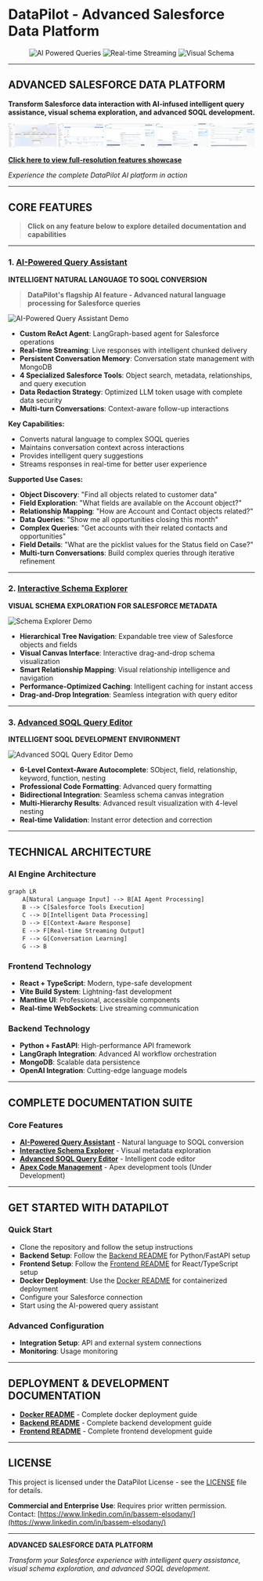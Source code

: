 # DataPilot - Advanced Salesforce Data Platform

<div align="center">

<img src="https://img.shields.io/badge/🤖-AI%20POWERED%20QUERIES-FF6B6B?style=for-the-badge&logo=robot&logoColor=white" alt="AI Powered Queries"> <img src="https://img.shields.io/badge/⚡-REAL--TIME%20STREAMING-00D4AA?style=for-the-badge&logo=lightning&logoColor=white" alt="Real-time Streaming"> <img src="https://img.shields.io/badge/📊-VISUAL%20SCHEMA-4ECDC4?style=for-the-badge&logo=chart&logoColor=white" alt="Visual Schema">

</div>

---

## **ADVANCED SALESFORCE DATA PLATFORM**

**Transform Salesforce data interaction with AI-infused intelligent query assistance, visual schema exploration, and advanced SOQL development.**

![DataPilot AI Platform Features](imgs/general/combined-features-horizontal.png)

**[Click here to view full-resolution features showcase](imgs/general/combined-features-optimized.png)**

*Experience the complete DataPilot AI platform in action*

---

## **CORE FEATURES**

> **Click on any feature below to explore detailed documentation and capabilities**

---

### **1. [AI-Powered Query Assistant](docs/01-ai-powered-query-assistant.md)**
**INTELLIGENT NATURAL LANGUAGE TO SOQL CONVERSION**

> **DataPilot's flagship AI feature - Advanced natural language processing for Salesforce queries**

![AI-Powered Query Assistant Demo](imgs/ai-assistant/demo.gif)

- **Custom ReAct Agent**: LangGraph-based agent for Salesforce operations
- **Real-time Streaming**: Live responses with intelligent chunked delivery
- **Persistent Conversation Memory**: Conversation state management with MongoDB
- **4 Specialized Salesforce Tools**: Object search, metadata, relationships, and query execution
- **Data Redaction Strategy**: Optimized LLM token usage with complete data security
- **Multi-turn Conversations**: Context-aware follow-up interactions

**Key Capabilities:**
- Converts natural language to complex SOQL queries
- Maintains conversation context across interactions
- Provides intelligent query suggestions
- Streams responses in real-time for better user experience

**Supported Use Cases:**
- **Object Discovery**: "Find all objects related to customer data"
- **Field Exploration**: "What fields are available on the Account object?"
- **Relationship Mapping**: "How are Account and Contact objects related?"
- **Data Queries**: "Show me all opportunities closing this month"
- **Complex Queries**: "Get accounts with their related contacts and opportunities"
- **Field Details**: "What are the picklist values for the Status field on Case?"
- **Multi-turn Conversations**: Build complex queries through iterative refinement

---

### **2. [Interactive Schema Explorer](docs/02-interactive-schema-explorer.md)**
**VISUAL SCHEMA EXPLORATION FOR SALESFORCE METADATA**

![Schema Explorer Demo](imgs/schema-explorer/schema-tree-demo.gif)

- **Hierarchical Tree Navigation**: Expandable tree view of Salesforce objects and fields
- **Visual Canvas Interface**: Interactive drag-and-drop schema visualization
- **Smart Relationship Mapping**: Visual relationship intelligence and navigation
- **Performance-Optimized Caching**: Intelligent caching for instant access
- **Drag-and-Drop Integration**: Seamless integration with query editor

---

### **3. [Advanced SOQL Query Editor](docs/03-advanced-soql-query-editor.md)**
**INTELLIGENT SOQL DEVELOPMENT ENVIRONMENT**

![Advanced SOQL Query Editor Demo](imgs/soql-editor/advanced-soql-query-editor-demo.gif)

- **6-Level Context-Aware Autocomplete**: SObject, field, relationship, keyword, function, nesting
- **Professional Code Formatting**: Advanced query formatting
- **Bidirectional Integration**: Seamless schema canvas integration
- **Multi-Hierarchy Results**: Advanced result visualization with 4-level nesting
- **Real-time Validation**: Instant error detection and correction
---



## **TECHNICAL ARCHITECTURE**

### **AI Engine Architecture**
```mermaid
graph LR
    A[Natural Language Input] --> B[AI Agent Processing]
    B --> C[Salesforce Tools Execution]
    C --> D[Intelligent Data Processing]
    D --> E[Context-Aware Response]
    E --> F[Real-time Streaming Output]
    F --> G[Conversation Learning]
    G --> B
```

### **Frontend Technology**
- **React + TypeScript**: Modern, type-safe development
- **Vite Build System**: Lightning-fast development
- **Mantine UI**: Professional, accessible components
- **Real-time WebSockets**: Live streaming communication

### **Backend Technology**
- **Python + FastAPI**: High-performance API framework
- **LangGraph Integration**: Advanced AI workflow orchestration
- **MongoDB**: Scalable data persistence
- **OpenAI Integration**: Cutting-edge language models

---

## **COMPLETE DOCUMENTATION SUITE**

### **Core Features**
- **[AI-Powered Query Assistant](docs/01-ai-powered-query-assistant.md)** - Natural language to SOQL conversion
- **[Interactive Schema Explorer](docs/02-interactive-schema-explorer.md)** - Visual metadata exploration
- **[Advanced SOQL Query Editor](docs/03-advanced-soql-query-editor.md)** - Intelligent code editor
- **[Apex Code Management](docs/05-apex-code-management.md)** - Apex development tools (Under Development)

---

## **GET STARTED WITH DATAPILOT**

### **Quick Start**
- Clone the repository and follow the setup instructions
- **Backend Setup**: Follow the [Backend README](backend/README.md) for Python/FastAPI setup
- **Frontend Setup**: Follow the [Frontend README](dashboard/README.md) for React/TypeScript setup
- **Docker Deployment**: Use the [Docker README](docker/README.md) for containerized deployment
- Configure your Salesforce connection
- Start using the AI-powered query assistant

### **Advanced Configuration**
- **Integration Setup**: API and external system connections
- **Monitoring**: Usage monitoring

---

## **DEPLOYMENT & DEVELOPMENT DOCUMENTATION**
- **[Docker README](docker/README.md)** - Complete docker deployment guide
- **[Backend README](backend/README.md)** - Complete backend development guide
- **[Frontend README](dashboard/README.md)** - Complete frontend development guide

---

## **LICENSE**

This project is licensed under the DataPilot License - see the [LICENSE](../LICENSE) file for details.

**Commercial and Enterprise Use**: Requires prior written permission. Contact: [https://www.linkedin.com/in/bassem-elsodany/](https://www.linkedin.com/in/bassem-elsodany/)

---

<div align="left">

**ADVANCED SALESFORCE DATA PLATFORM**

*Transform your Salesforce experience with intelligent query assistance, visual schema exploration, and advanced SOQL development.*

</div>